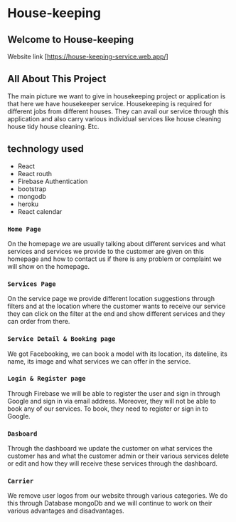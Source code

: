 # House-keeping
## Welcome to House-keeping
Website link [https://house-keeping-service.web.app/]

## All About This Project
The main picture we want to give in housekeeping project or application is that here we have housekeeper service. Housekeeping is required for different jobs from different houses. They can avail our service through this application and also carry various individual services like house cleaning house tidy house cleaning. Etc. 



## technology used
* React
* React routh
* Firebase Authentication
* bootstrap
* mongodb
* heroku
* React calendar

### `Home Page`

On the homepage we are usually talking about different services and what services and services we provide to the customer are given on this homepage and how to contact us if there is any problem or complaint we will show on the homepage.

### `Services Page`

On the service page we provide different location suggestions through filters and at the location where the customer wants to receive our service they can click on the filter at the end and show different services and they can order from there.

### `Service Detail & Booking page`

We got Facebooking, we can book a model with its location, its dateline, its name, its image and what services we can offer in the service.

### `Login & Register page`

Through Firebase we will be able to register the user and sign in through Google and sign in via email address. Moreover, they will not be able to book any of our services. To book, they need to register or sign in to Google.

### `Dasboard`

Through the dashboard we update the customer on what services the customer has and what the customer admin or their various services delete or edit and how they will receive these services through the dashboard.

### `Carrier`

We remove user logos from our website through various categories. We do this through Database mongoDb and we will continue to work on their various advantages and disadvantages.